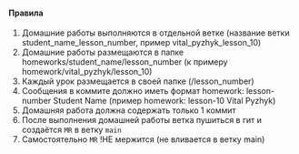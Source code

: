 #### Правила
1. Домашние работы выполняются в отдельной ветке (название ветки student_name_lesson_number, пример vital_pyzhyk_lesson_10)
2. Домашние работы размещаются в папке homeworks/student_name/lesson_number (к примеру homework/vital_pyzhyk/lesson_10)
3. Каждый урок размещается в своей папке (/lesson_number)
4. Сообщения в коммите должно иметь формат homework: lesson-number Student Name (пример homework: lesson-10 Vital Pyzhyk)
5. Домашняя работа должна содержать только 1 коммит
6. После выполнения домашней работы ветка пушиться в гит и создаётся `MR` в ветку `main`
7. Самостоятельно `MR` !НЕ мержится (не вливается в ветку main)
